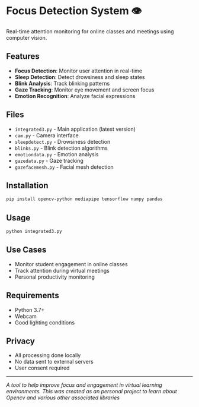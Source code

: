 # Focus Detection System 👁️

Real-time attention monitoring for online classes and meetings using computer vision.

## Features
- **Focus Detection**: Monitor user attention in real-time
- **Sleep Detection**: Detect drowsiness and sleep states  
- **Blink Analysis**: Track blinking patterns
- **Gaze Tracking**: Monitor eye movement and screen focus
- **Emotion Recognition**: Analyze facial expressions

## Files
- `integrated3.py` - Main application (latest version)
- `cam.py` - Camera interface
- `sleepdetect.py` - Drowsiness detection
- `blinks.py` - Blink detection algorithms
- `emotiondata.py` - Emotion analysis
- `gazedata.py` - Gaze tracking
- `gazefacemesh.py` - Facial mesh detection

## Installation
```bash
pip install opencv-python mediapipe tensorflow numpy pandas
```

## Usage
```bash
python integrated3.py
```

## Use Cases
- Monitor student engagement in online classes
- Track attention during virtual meetings
- Personal productivity monitoring

## Requirements
- Python 3.7+
- Webcam
- Good lighting conditions

## Privacy
- All processing done locally
- No data sent to external servers
- User consent required

---
*A tool to help improve focus and engagement in virtual learning environments.*
*This was created as an personal project to learn about Opencv and various other associated libraries*
